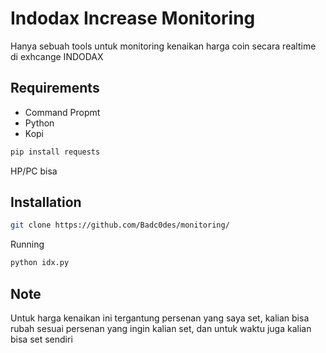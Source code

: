 # Indodax Increase Monitoring

Hanya sebuah tools untuk monitoring kenaikan harga coin secara realtime di exhcange INDODAX

## Requirements

- Command Propmt
- Python
- Kopi
```sh
pip install requests
```
HP/PC bisa


## Installation


```sh
git clone https://github.com/Badc0des/monitoring/
```

Running
```sh
python idx.py
```

## Note

Untuk harga kenaikan ini tergantung persenan yang saya set, kalian bisa rubah sesuai persenan yang ingin kalian set, dan untuk waktu juga kalian bisa set sendiri

